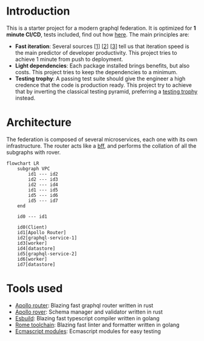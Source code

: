 # Introduction

This is a starter project for a modern graphql federation. It is optimized for **1 minute CI/CD**, tests included,
find out how [here](docs/pipelines.md). The main principles are:

- **Fast iteration**: Several sources [[1](https://www.oreilly.com/library/view/accelerate/9781457191435/)]
  [[2](https://circleci.com/resources/2023-state-of-software-delivery/)] [[3](https://cloud.google.com/devops/state-of-devops/)]
  tell us that iteration speed is the main predictor of developer productivity. This project tries to achieve 1 minute
  from push to deployment.
- **Light dependencies**: Each package installed brings benefits, but also costs. This project tries to keep the
  dependencies to a minimum.
- **Testing trophy**: A passing test suite should give the engineer a high credence that the code is production ready.
  This project try to achieve that by inverting the classical testing pyramid, preferring a
  [testing trophy](https://kentcdodds.com/blog/the-testing-trophy-and-testing-classifications) instead.

# Architecture

The federation is composed of several microservices, each one with its own infrastructure. 
The router acts like a [bff](https://blog.bitsrc.io/bff-pattern-backend-for-frontend-an-introduction-e4fa965128bf), 
and performs the collation of all the subgraphs with rover.

```mermaid
flowchart LR
    subgraph VPC
        id1 --- id2
        id2 --- id3
        id2 --- id4
        id1 --- id5
        id5 --- id6
        id5 --- id7
    end

    id0 --- id1

    id0(Client)
    id1[Apollo Router]
    id2[graphql-service-1]
    id3[worker]
    id4[datastore]
    id5[graphql-service-2]
    id6[worker]
    id7[datastore]
```

# Tools used

- [Apollo router](https://www.apollographql.com/docs/router/): Blazing fast graphql router written in rust
- [Apollo rover](https://www.apollographql.com/docs/rover/): Schema manager and validator written in rust
- [Esbuild](https://esbuild.github.io/): Blazing fast typescript compiler written in golang
- [Rome toolchain](https://rome.tools/): Blazing fast linter and formatter written in golang
- [Ecmascript modules](https://nodejs.org/api/esm.html): Ecmascript modules for easy testing

